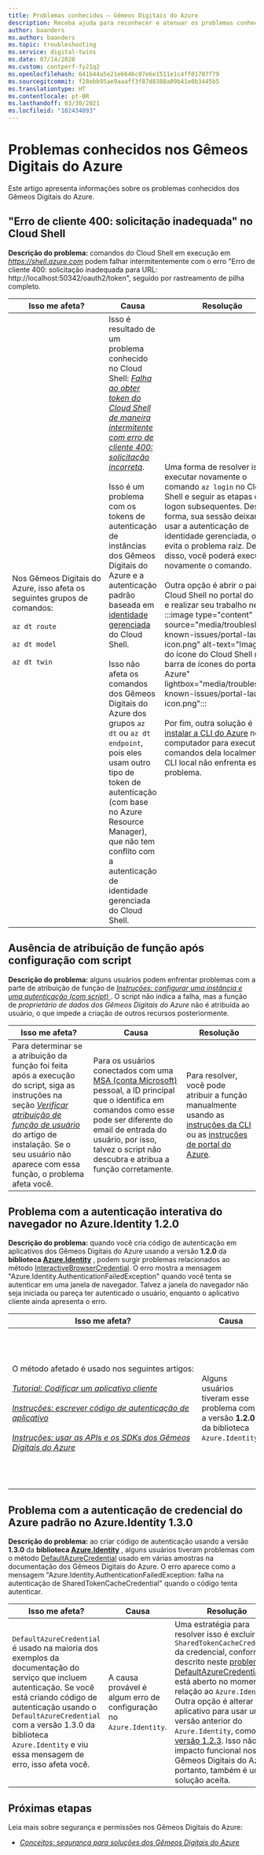 ```yaml
---
title: Problemas conhecidos – Gêmeos Digitais do Azure
description: Receba ajuda para reconhecer e atenuar os problemas conhecidos dos Gêmeos Digitais do Azure.
author: baanders
ms.author: baanders
ms.topic: troubleshooting
ms.service: digital-twins
ms.date: 07/14/2020
ms.custom: contperf-fy21q2
ms.openlocfilehash: 641b44a5e21e6646c07e6e1511e1c4ff01707f79
ms.sourcegitcommit: f28ebb95ae9aaaff3f87d8388a09b41e0b3445b5
ms.translationtype: HT
ms.contentlocale: pt-BR
ms.lasthandoff: 03/30/2021
ms.locfileid: "102434093"
---
```

# <a name="known-issues-in-azure-digital-twins"></a>Problemas conhecidos nos Gêmeos Digitais do Azure

Este artigo apresenta informações sobre os problemas conhecidos dos Gêmeos Digitais do Azure.

## <a name="400-client-error-bad-request-in-cloud-shell"></a>"Erro de cliente 400: solicitação inadequada" no Cloud Shell

**Descrição do problema:** comandos do Cloud Shell em execução em *https://shell.azure.com* podem falhar intermitentemente com o erro "Erro de cliente 400: solicitação inadequada para URL: http://localhost:50342/oauth2/token", seguido por rastreamento de pilha completo.

| Isso me afeta? | Causa | Resolução |
| --- | --- | --- |
| Nos&nbsp;Gêmeos&nbsp;Digitais&nbsp;do Azure, isso afeta os seguintes grupos de comandos:<br><br>`az dt route`<br><br>`az dt model`<br><br>`az dt twin` | Isso é resultado de um problema conhecido no Cloud Shell: [*Falha ao obter token do Cloud Shell de maneira intermitente com erro de cliente 400: solicitação incorreta*](https://github.com/Azure/azure-cli/issues/11749).<br><br>Isso é um problema com os tokens de autenticação de instâncias dos Gêmeos Digitais do Azure e a autenticação padrão baseada em [identidade gerenciada](../active-directory/managed-identities-azure-resources/overview.md) do Cloud Shell. <br><br>Isso não afeta os comandos dos Gêmeos Digitais do Azure dos grupos `az dt` ou `az dt endpoint`, pois eles usam outro tipo de token de autenticação (com base no Azure Resource Manager), que não tem conflito com a autenticação de identidade gerenciada do Cloud Shell. | Uma forma de resolver isso é executar novamente o comando `az login` no Cloud Shell e seguir as etapas de logon subsequentes. Dessa forma, sua sessão deixará de usar a autenticação de identidade gerenciada, o que evita o problema raiz. Depois disso, você poderá executar novamente o comando.<br><br>Outra opção é abrir o painel do Cloud Shell no portal do Azure e realizar seu trabalho nele.<br>:::image type="content" source="media/troubleshoot-known-issues/portal-launch-icon.png" alt-text="Imagem do ícone do Cloud Shell na barra de ícones do portal do Azure" lightbox="media/troubleshoot-known-issues/portal-launch-icon.png":::<br><br>Por fim, outra solução é [instalar a CLI do Azure](/cli/azure/install-azure-cli) no computador para executar os comandos dela localmente. A CLI local não enfrenta esse problema. |


## <a name="missing-role-assignment-after-scripted-setup"></a>Ausência de atribuição de função após configuração com script

**Descrição do problema:** alguns usuários podem enfrentar problemas com a parte de atribuição de função de [*Instruções: configurar uma instância e uma autenticação (com script)* ](how-to-set-up-instance-scripted.md). O script não indica a falha, mas a função de *proprietário de dados dos Gêmeos Digitais do Azure* não é atribuída ao usuário, o que impede a criação de outros recursos posteriormente.

| Isso me afeta? | Causa | Resolução |
| --- | --- | --- |
| Para determinar se a atribuição da função foi feita após a execução do script, siga as instruções na seção [*Verificar atribuição de função de usuário*](how-to-set-up-instance-scripted.md#verify-user-role-assignment) do artigo de instalação. Se o seu usuário não aparece com essa função, o problema afeta você. | Para os usuários conectados com uma [MSA (conta Microsoft)](https://account.microsoft.com/account) pessoal, a ID principal que o identifica em comandos como esse pode ser diferente do email de entrada do usuário, por isso, talvez o script não descubra e atribua a função corretamente. | Para resolver, você pode atribuir a função manualmente usando as [instruções da CLI](how-to-set-up-instance-cli.md#set-up-user-access-permissions) ou as [instruções de portal do Azure](how-to-set-up-instance-portal.md#set-up-user-access-permissions). |

## <a name="issue-with-interactive-browser-authentication-on-azureidentity-120"></a>Problema com a autenticação interativa do navegador no Azure.Identity 1.2.0

**Descrição do problema:** quando você cria código de autenticação em aplicativos dos Gêmeos Digitais do Azure usando a versão **1.2.0** da **biblioteca [Azure.Identity](/dotnet/api/azure.identity)** , podem surgir problemas relacionados ao método [InteractiveBrowserCredential](/dotnet/api/azure.identity.interactivebrowsercredential). O erro mostra a mensagem "Azure.Identity.AuthenticationFailedException" quando você tenta se autenticar em uma janela de navegador. Talvez a janela do navegador não seja iniciada ou pareça ter autenticado o usuário, enquanto o aplicativo cliente ainda apresenta o erro.

| Isso me afeta? | Causa | Resolução |
| --- | --- | --- |
| O&nbsp;método&nbsp;afetado&nbsp;é&nbsp;usado&nbsp;nos&nbsp;seguintes&nbsp;artigos:<br><br>[*Tutorial: Codificar um aplicativo cliente*](tutorial-code.md)<br><br>[*Instruções: escrever código de autenticação de aplicativo*](how-to-authenticate-client.md)<br><br>[*Instruções: usar as APIs e os SDKs dos Gêmeos Digitais do Azure*](how-to-use-apis-sdks.md) | Alguns usuários tiveram esse problema com a versão **1.2.0** da biblioteca `Azure.Identity`. | Para resolver, atualize seus aplicativos para usar uma [versão posterior](https://www.nuget.org/packages/Azure.Identity) do `Azure.Identity`. Depois da atualização da versão da biblioteca, o navegador deve carregar e autenticar conforme o esperado. |

## <a name="issue-with-default-azure-credential-authentication-on-azureidentity-130"></a>Problema com a autenticação de credencial do Azure padrão no Azure.Identity 1.3.0

**Descrição do problema:** ao criar código de autenticação usando a versão **1.3.0** da **biblioteca [Azure.Identity](/dotnet/api/azure.identity)** , alguns usuários tiveram problemas com o método [DefaultAzureCredential](/dotnet/api/azure.identity.defaultazurecredential) usado em várias amostras na documentação dos Gêmeos Digitais do Azure. O erro aparece como a mensagem "Azure.Identity.AuthenticationFailedException: falha na autenticação de SharedTokenCacheCredential" quando o código tenta autenticar.

| Isso me afeta? | Causa | Resolução |
| --- | --- | --- |
| `DefaultAzureCredential` é usado na maioria dos exemplos da documentação do serviço que incluem autenticação. Se você está criando código de autenticação usando o `DefaultAzureCredential` com a versão 1.3.0 da biblioteca `Azure.Identity` e viu essa mensagem de erro, isso afeta você. | A causa provável é algum erro de configuração no `Azure.Identity`. | Uma estratégia para resolver isso é excluir o `SharedTokenCacheCredential` da credencial, conforme descrito neste [problema do DefaultAzureCredential](https://github.com/Azure/azure-sdk/issues/1970) que está aberto no momento em relação ao `Azure.Identity`.<br>Outra opção é alterar o aplicativo para usar uma versão anterior do `Azure.Identity`, como a [versão 1.2.3](https://www.nuget.org/packages/Azure.Identity/1.2.3). Isso não tem impacto funcional nos Gêmeos Digitais do Azure, portanto, também é uma solução aceita. |

## <a name="next-steps"></a>Próximas etapas

Leia mais sobre segurança e permissões nos Gêmeos Digitais do Azure:
* [*Conceitos: segurança para soluções dos Gêmeos Digitais do Azure*](concepts-security.md)